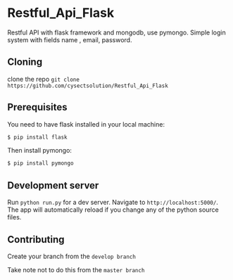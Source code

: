 # Restful_Api_Flask
Restful API with flask framework and mongodb, use pymongo. Simple login system with fields name , email, password.

## Cloning
clone the repo  `git clone https://github.com/cysectsolution/Restful_Api_Flask `

## Prerequisites
You need to have flask installed in your local machine:
``` python
$ pip install flask
```
Then install pymongo:
``` python
$ pip install pymongo
``` 

## Development server

Run `python run.py` for a dev server. Navigate to `http://localhost:5000/`. The app will automatically reload if you change any of the python source files.

## Contributing

Create your branch from the `develop branch ` 

Take note not to do this from the `master branch `
